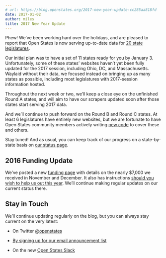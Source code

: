 ```yaml
---
# url: https://blog.openstates.org/2017-new-year-update-cc285aa818fd
date: 2017-01-02
author: miles
title: 2017 New Year Update
---
```


Phew! We’ve been working hard over the holidays, and are pleased to report that Open States is now serving up-to-date data for [20 state legislatures](https://github.com/openstates/planning/issues/11).

Our initial plan was to have a set of 11 states ready for you by January 3. Unfortunately, some of these states’ websites haven’t yet been fully updated for the 2017 session, including Ohio, DC, and Massachusetts. Waylaid without their data, we focused instead on bringing up as many states as possible, including most legislatures with 2017-session information hosted.

Throughout the next week or two, we’ll keep a close eye on the unfinished Round A states, and will aim to have our scrapers updated soon after those states start serving 2017 data.

And we’ll continue to push forward on the Round B and Round C states. At least 6 legislatures have entirely new websites, but we are fortunate to have Open States community members actively writing [new code](https://github.com/openstates/openstates/pulls) to cover these and others.

Stay tuned! And as usual, you can keep track of our progress on a state-by-state basis on [our status page](https://github.com/openstates/planning/issues/11).

## 2016 Funding Update

We’ve posted a new [funding page](https://openstates.org/funding/) with details on the nearly $7,000 we received in November and December. It also has instructions [should you wish to help us out this year](https://www.generosity.com/fundraising/open-states-general-support-fund/x/15330084). We’ll continue making regular updates on our current status there.

## Stay in Touch

We’ll continue updating regularly on the blog, but you can always stay current on the very latest:

* On Twitter [@openstates](https://twitter.com/openstates)

* [By signing up for our email announcement list](http://eepurl.com/csjDef)

* On the new [Open States Slack](https://openstates-slack.herokuapp.com/)
